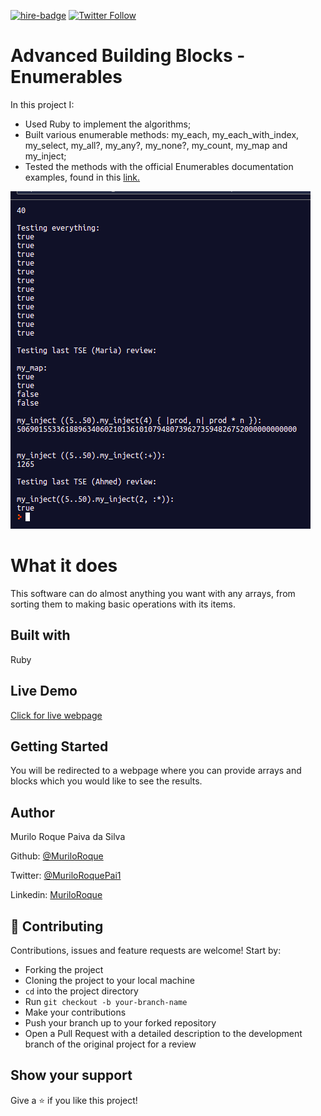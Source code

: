 [![hire-badge](https://img.shields.io/badge/Consult%20/%20Hire%20Murilo-Click%20to%20Contact-brightgreen)](mailto:muriloengqui@gmail.com) [![Twitter Follow](https://img.shields.io/twitter/follow/MuriloRoquePai1?label=Follow%20Murilo%20on%20Twitter&style=social)](https://twitter.com/MuriloRoquePai1)

# Advanced Building Blocks - Enumerables

In this project I:

- Used Ruby to implement the algorithms;
- Built various enumerable methods: my_each, my_each_with_index, my_select, my_all?, my_any?, my_none?, my_count, my_map and my_inject;
- Tested the methods with the official Enumerables documentation examples, found in this [link.](https://ruby-doc.org/core-2.6.5/Enumerable.html)

![screenshot](images/screenshot.png)

# What it does

This software can do almost anything you want with any arrays, from sorting them to making basic operations with its items.

## Built with

Ruby

## Live Demo

[Click for live webpage](https://repl.it/@Braska/Advanced-Building-Blocks-Enumerables)

## Getting Started

You will be redirected to a webpage where you can provide arrays and blocks which you would like to see the results.

## Author

Murilo Roque Paiva da Silva

Github: [@MuriloRoque](https://github.com/MuriloRoque)

Twitter: [@MuriloRoquePai1](https://twitter.com/MuriloRoquePai1)

Linkedin: [MuriloRoque](https://www.linkedin.com/in/murilo-roque-b1268741/)

## 🤝 Contributing

Contributions, issues and feature requests are welcome! Start by:

- Forking the project
- Cloning the project to your local machine
- `cd` into the project directory
- Run `git checkout -b your-branch-name`
- Make your contributions
- Push your branch up to your forked repository
- Open a Pull Request with a detailed description to the development branch of the original project for a review

## Show your support

Give a ⭐️ if you like this project!
